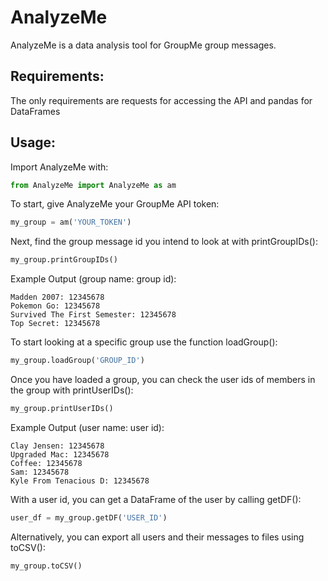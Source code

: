 # AnalyzeMe
AnalyzeMe is a data analysis tool for GroupMe group messages.
## Requirements:
The only requirements are requests for accessing the API and pandas for DataFrames
## Usage:
Import AnalyzeMe with:
```python
from AnalyzeMe import AnalyzeMe as am
```
To start, give AnalyzeMe your GroupMe API token:
```python
my_group = am('YOUR_TOKEN')
```
Next, find the group message id you intend to look at with printGroupIDs():
```python
my_group.printGroupIDs()
```
Example Output (group name: group id):
```
Madden 2007: 12345678
Pokemon Go: 12345678
Survived The First Semester: 12345678
Top Secret: 12345678
```
To start looking at a specific group use the function loadGroup():
```python
my_group.loadGroup('GROUP_ID')
```
Once you have loaded a group, you can check the user ids of members in the group with printUserIDs():
```python
my_group.printUserIDs()
```
Example Output (user name: user id):
```
Clay Jensen: 12345678
Upgraded Mac: 12345678
Coffee: 12345678
Sam: 12345678
Kyle From Tenacious D: 12345678
```
With a user id, you can get a DataFrame of the user by calling getDF():
```python
user_df = my_group.getDF('USER_ID')
```
Alternatively, you can export all users and their messages to files using toCSV():
```python
my_group.toCSV()
```
